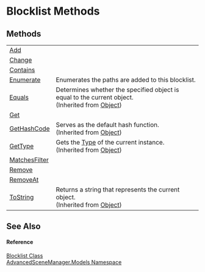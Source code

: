 # Blocklist Methods




## Methods
<table>
<tr>
<td><a href="M_AdvancedSceneManager_Models_Blocklist_Add.md">Add</a></td>
<td> </td></tr>
<tr>
<td><a href="M_AdvancedSceneManager_Models_Blocklist_Change.md">Change</a></td>
<td> </td></tr>
<tr>
<td><a href="M_AdvancedSceneManager_Models_Blocklist_Contains.md">Contains</a></td>
<td> </td></tr>
<tr>
<td><a href="M_AdvancedSceneManager_Models_Blocklist_Enumerate.md">Enumerate</a></td>
<td>Enumerates the paths are added to this blocklist.</td></tr>
<tr>
<td><a href="https://learn.microsoft.com/dotnet/api/system.object.equals#system-object-equals(system-object)" target="_blank" rel="noopener noreferrer">Equals</a></td>
<td>Determines whether the specified object is equal to the current object.<br />(Inherited from <a href="https://learn.microsoft.com/dotnet/api/system.object" target="_blank" rel="noopener noreferrer">Object</a>)</td></tr>
<tr>
<td><a href="M_AdvancedSceneManager_Models_Blocklist_Get.md">Get</a></td>
<td> </td></tr>
<tr>
<td><a href="https://learn.microsoft.com/dotnet/api/system.object.gethashcode" target="_blank" rel="noopener noreferrer">GetHashCode</a></td>
<td>Serves as the default hash function.<br />(Inherited from <a href="https://learn.microsoft.com/dotnet/api/system.object" target="_blank" rel="noopener noreferrer">Object</a>)</td></tr>
<tr>
<td><a href="https://learn.microsoft.com/dotnet/api/system.object.gettype" target="_blank" rel="noopener noreferrer">GetType</a></td>
<td>Gets the <a href="https://learn.microsoft.com/dotnet/api/system.type" target="_blank" rel="noopener noreferrer">Type</a> of the current instance.<br />(Inherited from <a href="https://learn.microsoft.com/dotnet/api/system.object" target="_blank" rel="noopener noreferrer">Object</a>)</td></tr>
<tr>
<td><a href="M_AdvancedSceneManager_Models_Blocklist_MatchesFilter.md">MatchesFilter</a></td>
<td> </td></tr>
<tr>
<td><a href="M_AdvancedSceneManager_Models_Blocklist_Remove.md">Remove</a></td>
<td> </td></tr>
<tr>
<td><a href="M_AdvancedSceneManager_Models_Blocklist_RemoveAt.md">RemoveAt</a></td>
<td> </td></tr>
<tr>
<td><a href="https://learn.microsoft.com/dotnet/api/system.object.tostring" target="_blank" rel="noopener noreferrer">ToString</a></td>
<td>Returns a string that represents the current object.<br />(Inherited from <a href="https://learn.microsoft.com/dotnet/api/system.object" target="_blank" rel="noopener noreferrer">Object</a>)</td></tr>
</table>

## See Also


#### Reference
<a href="T_AdvancedSceneManager_Models_Blocklist.md">Blocklist Class</a>  
<a href="N_AdvancedSceneManager_Models.md">AdvancedSceneManager.Models Namespace</a>  
